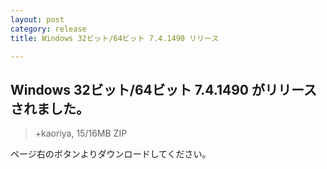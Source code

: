 ```yaml
---
layout: post
category: release
title: Windows 32ビット/64ビット 7.4.1490 リリース

---
```

## Windows 32ビット/64ビット 7.4.1490 がリリースされました。

> +kaoriya, 15/16MB ZIP

ページ右のボタンよりダウンロードしてください。
